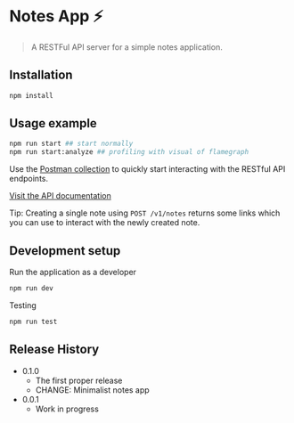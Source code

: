 # Notes App ⚡️
> A RESTFul API server for a simple notes application.

## Installation

```sh
npm install
```

## Usage example

```sh
npm run start ## start normally
npm run start:analyze ## profiling with visual of flamegraph
```


Use the [Postman collection](https://github.com/qas/notes-app/blob/master/.postman/postman_collection.json) to quickly start interacting with the RESTful API endpoints.

[Visit the API documentation](https://documenter.getpostman.com/view/462330/RztppnGJ)

Tip: Creating a single note using `POST /v1/notes` returns some links which you can use to interact with the newly created note.

## Development setup

Run the application as a developer

```sh
npm run dev
```

Testing

```sh
npm run test    
```

## Release History

* 0.1.0
    * The first proper release
    * CHANGE: Minimalist notes app
* 0.0.1
    * Work in progress
